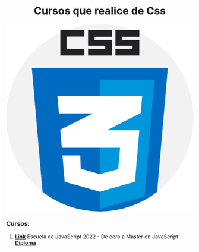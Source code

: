 <h1 align="center">  Cursos que realice de Css </h1>

<p align="center">
<img align="center" src="https://github.com/Jhonnyk-book/Desarrollo-web-Basico/blob/main/Css/Css.png" />
</p>

### Cursos:

1.  **[Link](https://www.udemy.com/course/curso-completo-javascript/learn/quiz/5580394#overview)** Escuela de JavaScript 2022 - De cero a Master en JavaScript
 **[Diploma]()**